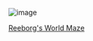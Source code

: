 ![image](https://github.com/Snoower/100-days-of-code-python/assets/56703794/bf29476f-2746-4ad8-bd17-4c5ece0b3b14)

[Reeborg's World Maze](https://reeborg.ca/reeborg.html?lang=en&mode=python&menu=worlds%2Fmenus%2Freeborg_intro_en.json&name=Maze&url=worlds%2Ftutorial_en%2Fmaze1.json)
